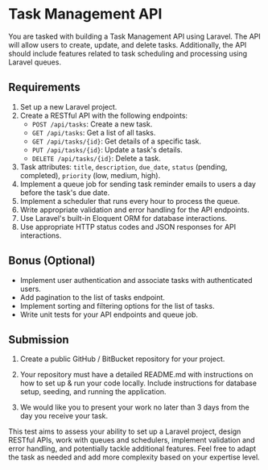 # Task Management API

You are tasked with building a Task Management API using Laravel. The API will allow users to create, update, and delete tasks. Additionally, the API should include features related to task scheduling and processing using Laravel queues.

## Requirements

1. Set up a new Laravel project.
2. Create a RESTful API with the following endpoints:
   - `POST /api/tasks`: Create a new task.
   - `GET /api/tasks`: Get a list of all tasks.
   - `GET /api/tasks/{id}`: Get details of a specific task.
   - `PUT /api/tasks/{id}`: Update a task's details.
   - `DELETE /api/tasks/{id}`: Delete a task.
3. Task attributes: `title`, `description`, `due_date`, `status` (pending, completed), `priority` (low, medium, high).
4. Implement a queue job for sending task reminder emails to users a day before the task's due date.
5. Implement a scheduler that runs every hour to process the queue.
6. Write appropriate validation and error handling for the API endpoints.
7. Use Laravel's built-in Eloquent ORM for database interactions.
8. Use appropriate HTTP status codes and JSON responses for API interactions.

## Bonus (Optional)

- Implement user authentication and associate tasks with authenticated users.
- Add pagination to the list of tasks endpoint.
- Implement sorting and filtering options for the list of tasks.
- Write unit tests for your API endpoints and queue job.

## Submission

1. Create a public GitHub / BitBucket repository for your project.

2. Your repository must have a detailed README.md with instructions on how to set up & run your code locally. Include instructions for database setup, seeding, and running the application.

3. We would like you to present your work no later than 3 days from the day you receive your task.


This test aims to assess your ability to set up a Laravel project, design RESTful APIs, work with queues and schedulers, implement validation and error handling, and potentially tackle additional features. Feel free to adapt the task as needed and add more complexity based on your expertise level.
